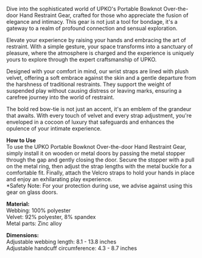 Dive into the sophisticated world of UPKO's Portable Bowknot Over-the-door Hand Restraint Gear, crafted for those who appreciate the fusion of elegance and intimacy. This gear is not just a tool for bondage, it's a gateway to a realm of profound connection and sensual exploration.

Elevate your experience by raising your hands and embracing the art of restraint. With a simple gesture, your space transforms into a sanctuary of pleasure, where the atmosphere is charged and the experience is uniquely yours to explore through the expert craftsmanship of UPKO.

Designed with your comfort in mind, our wrist straps are lined with plush velvet, offering a soft embrace against the skin and a gentle departure from the harshness of traditional restraints. They support the weight of suspended play without causing distress or leaving marks, ensuring a carefree journey into the world of restraint.

The bold red bow-tie is not just an accent, it's an emblem of the grandeur that awaits. With every touch of velvet and every strap adjustment, you're enveloped in a cocoon of luxury that safeguards and enhances the opulence of your intimate experience.

**How to Use**  
To use the UPKO Portable Bowknot Over-the-door Hand Restraint Gear, simply install it on wooden or metal doors by passing the metal stopper through the gap and gently closing the door. Secure the stopper with a pull on the metal ring, then adjust the strap lengths with the metal buckle for a comfortable fit. Finally, attach the Velcro straps to hold your hands in place and enjoy an exhilarating play experience.  
\*Safety Note: For your protection during use, we advise against using this gear on glass doors.

**Material:**  
Webbing: 100% polyester  
Velvet: 92% polyester, 8% spandex  
Metal parts: Zinc alloy

**Dimensions:**  
Adjustable webbing length: 8.1 - 13.8 inches  
Adjustable handcuff circumference: 4.3 - 8.7 inches